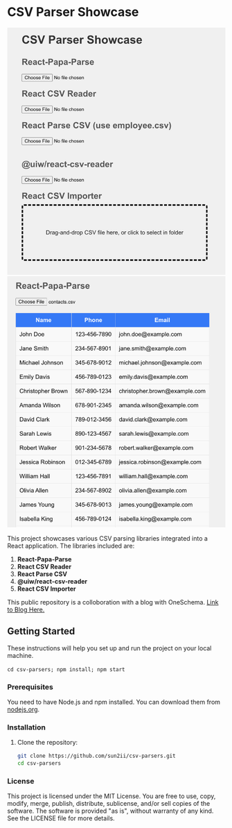 # CSV Parser Showcase

![Main Page](public/main-page.png)
![Papa Parse](public/react-papa-parse.png)

This project showcases various CSV parsing libraries integrated into a React application. The libraries included are:

1. **React-Papa-Parse**
2. **React CSV Reader**
3. **React Parse CSV**
4. **@uiw/react-csv-reader**
5. **React CSV Importer**

This public repository is a colloboration with a blog with OneSchema. [Link to Blog Here.]()

## Getting Started

These instructions will help you set up and run the project on your local machine.

`cd csv-parsers; npm install; npm start`

### Prerequisites

You need to have Node.js and npm installed. You can download them from [nodejs.org](https://nodejs.org/).

### Installation

1. Clone the repository:
   ```sh
   git clone https://github.com/sun2ii/csv-parsers.git
   cd csv-parsers
   ```

### License 

This project is licensed under the MIT License. You are free to use, copy, modify, merge, publish, distribute, sublicense, and/or sell copies of the software. The software is provided "as is", without warranty of any kind. See the LICENSE file for more details.